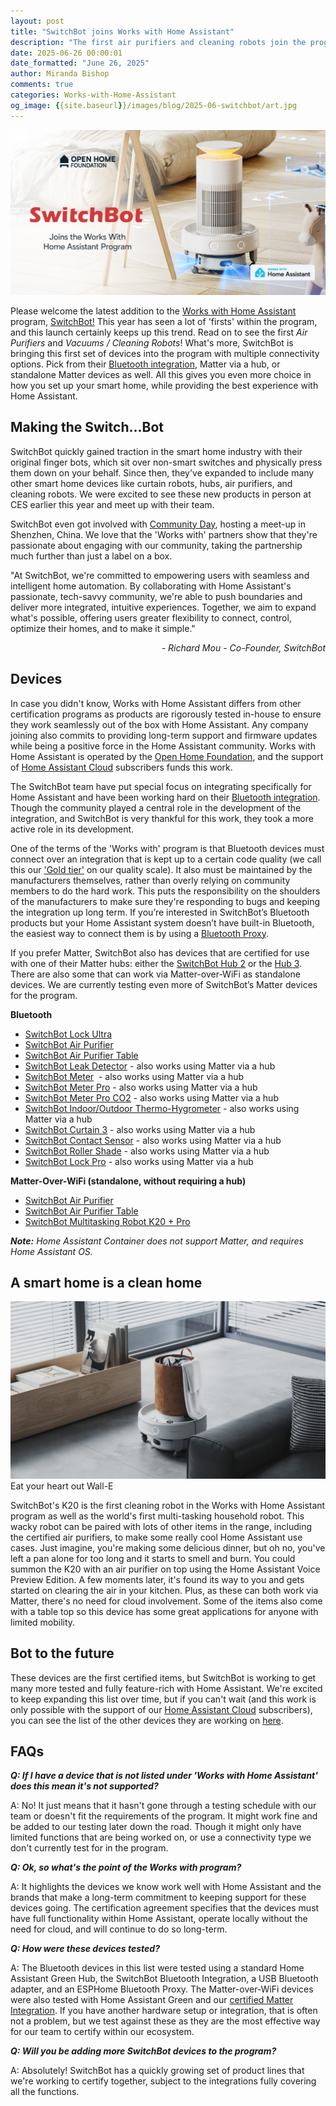 ```yaml
---
layout: post
title: "SwitchBot joins Works with Home Assistant"
description: "The first air purifiers and cleaning robots join the program, with options for Matter and Bluetooth connectivity."
date: 2025-06-26 00:00:01
date_formatted: "June 26, 2025"
author: Miranda Bishop
comments: true
categories: Works-with-Home-Assistant
og_image: {{site.baseurl}}/images/blog/2025-06-switchbot/art.jpg
---
```


<img src='/images/blog/2025-06-switchbot/art.jpg' style='border: 0;box-shadow: none;' alt="SwitchBot Joins Works with Home Assistant">

Please welcome the latest addition to the [Works with Home Assistant](https://works-with.home-assistant.io/) program, [SwitchBot!](https://www.switch-bot.com/) This year has seen a lot of 'firsts' within the program, and this launch certainly keeps up this trend. Read on to see the first *Air Purifiers* and *Vacuums / Cleaning Robots*! What's more, SwitchBot is bringing this first set of devices into the program with multiple connectivity options. Pick from their [Bluetooth integration](/integrations/switchbot/), Matter via a hub, or standalone Matter devices as well. All this gives you even more choice in how you set up your smart home, while providing the best experience with Home Assistant.<!--more-->

## Making the Switch...Bot

SwitchBot quickly gained traction in the smart home industry with their original finger bots, which sit over non-smart switches and physically press them down on your behalf. Since then, they've expanded to include many other smart home devices like curtain robots, hubs, air purifiers, and cleaning robots. We were excited to see these new products in person at CES earlier this year and meet up with their team.

SwitchBot even got involved with [Community Day](/blog/2025/06/24/community-day-2025-wrap-up/), hosting a meet-up in Shenzhen, China. We love that the 'Works with' partners show that they're passionate about engaging with our community, taking the partnership much further than just a label on a box.

<div class="alert">
    <p>"At SwitchBot, we're committed to empowering users with seamless and intelligent home automation. By collaborating with Home Assistant's passionate, tech-savvy community, we're able to push boundaries and deliver more integrated, intuitive experiences. Together, we aim to expand what's possible, offering users greater flexibility to connect, control, optimize their homes, and to make it simple."</p>
<em style="text-align: right; display: block;">- Richard Mou - Co-Founder, SwitchBot</em>
</div>

## Devices

In case you didn't know, Works with Home Assistant differs from other certification programs as products are rigorously tested in-house to ensure they work seamlessly out of the box with Home Assistant. Any company joining also commits to providing long-term support and firmware updates while being a positive force in the Home Assistant community. Works with Home Assistant is operated by the [Open Home Foundation](https://www.openhomefoundation.org/), and the support of [Home Assistant Cloud](/cloud/) subscribers funds this work.

The SwitchBot team have put special focus on integrating specifically for Home Assistant and have been working hard on their [Bluetooth integration](/integrations/switchbot/). Though the community played a central role in the development of the integration, and SwitchBot is very thankful for this work, they took a more active role in its development.

One of the terms of the 'Works with' program is that Bluetooth devices must connect over an integration that is kept up to a certain code quality (we call this our ['Gold tier'](/docs/quality_scale/) on our quality scale). It also must be maintained by the manufacturers themselves, rather than overly relying on community members to do the hard work. This puts the responsibility on the shoulders of the manufacturers to make sure they're responding to bugs and keeping the integration up long term. If you’re interested in SwitchBot’s Bluetooth products but your Home Assistant system doesn’t have built-in Bluetooth, the easiest way to connect them is by using a [Bluetooth Proxy](/integrations/bluetooth/#remote-adapters-bluetooth-proxies).

If you prefer Matter, SwitchBot also has devices that are certified for use with one of their Matter hubs: either the [SwitchBot Hub 2](https://www.switch-bot.com/products/switchbot-hub-2) or the [Hub 3](https://www.switch-bot.com/products/switchbot-hub-3). There are also some that can work via Matter-over-WiFi as standalone devices. We are currently testing even more of SwitchBot’s Matter devices for the program.

**Bluetooth**
- [SwitchBot Lock Ultra](https://www.switch-bot.com/products/switchbot-lock-ultra)
- [SwitchBot Air Purifier](https://www.switch-bot.com/products/switchbot-air-purifier)
- [SwitchBot Air Purifier Table](https://www.switch-bot.com/products/switchbot-air-purifier-table)
- [SwitchBot Leak Detector](https://www.switch-bot.com/products/switchbot-water-leak-detector) - also works using Matter via a hub
- [SwitchBot Meter](https://www.switch-bot.com/products/switchbot-meter)  - also works using Matter via a hub 
- [SwitchBot Meter Pro](https://www.switch-bot.com/products/switchbot-meter-pro) - also works using Matter via a hub
- [SwitchBot Meter Pro CO2](https://www.switch-bot.com/products/switchbot-meter-pro-co2-monitor) - also works using Matter via a hub
- [SwitchBot Indoor/Outdoor Thermo-Hygrometer](https://www.switch-bot.com/products/switchbot-indoor-outdoor-thermo-hygrometer) - also works using Matter via a hub
- [SwitchBot Curtain 3](https://www.switch-bot.com/products/switchbot-curtain-3) - also works using Matter via a hub
- [SwitchBot Contact Sensor](https://www.switch-bot.com/products/contact-sensor) - also works using Matter via a hub
- [SwitchBot Roller Shade](https://www.switch-bot.com/products/switchbot-roller-shade) - also works using Matter via a hub
- [SwitchBot Lock Pro](https://www.switch-bot.com/products/switchbot-lock-pro) - also works using Matter via a hub

**Matter-Over-WiFi (standalone, without requiring a hub)**
- [SwitchBot Air Purifier](https://www.switch-bot.com/products/switchbot-air-purifier)
- [SwitchBot Air Purifier Table](https://www.switch-bot.com/products/switchbot-air-purifier-table)
- [SwitchBot Multitasking Robot K20 + Pro](https://www.switch-bot.com/products/switchbot-multitasking-household-robot-k20-pro)

***Note:*** *Home Assistant Container does not support Matter, and requires Home Assistant OS.*

## A smart home is a clean home

<p class='img'><img src='/images/blog/2025-06-switchbot/vacuum.jpg' style='border: 0;box-shadow: none;' alt="SwitchBot's cleaning robot with an air purifier">Eat your heart out Wall-E</p>

SwitchBot's K20 is the first cleaning robot in the Works with Home Assistant program as well as the world's first multi-tasking household robot. This wacky robot can be paired with lots of other items in the range, including the certified air purifiers, to make some really cool Home Assistant use cases. Just imagine, you're making some delicious dinner, but oh no, you've left a pan alone for too long and it starts to smell and burn. You could summon the K20 with an air purifier on top using the Home Assistant Voice Preview Edition. A few moments later, it's found its way to you and gets started on clearing the air in your kitchen. Plus, as these can both work via Matter, there's no need for cloud involvement. Some of the items also come with a table top so this device has some great applications for anyone with limited mobility.

## Bot to the future

These devices are the first certified items, but SwitchBot is working to get many more tested and fully feature-rich with Home Assistant. We're excited to keep expanding this list over time, but if you can't wait (and this work is only possible with the support of our [Home Assistant Cloud](/cloud/) subscribers), you can see the list of the other devices they are working on [here](https://www.switch-bot.com/pages/home-assistant).

## FAQs

***Q: If I have a device that is not listed under 'Works with Home Assistant' does this mean it's not supported?***

A: No! It just means that it hasn't gone through a testing schedule with our team or doesn't fit the requirements of the program. It might work fine and be added to our testing later down the road. Though it might only have limited functions that are being worked on, or use a connectivity type we don't currently test for in the program.

***Q: Ok, so what's the point of the Works with program?***

A: It highlights the devices we know work well with Home Assistant and the brands that make a long-term commitment to keeping support for these devices going. The certification agreement specifies that the devices must have full functionality within Home Assistant, operate locally without the need for cloud, and will continue to do so long-term.

***Q: How were these devices tested?***

A:  The Bluetooth devices in this list were tested using a standard Home Assistant Green Hub, the SwitchBot Bluetooth Integration, a USB Bluetooth adapter, and an ESPHome Bluetooth Proxy. The Matter-over-WiFi devices were also tested with Home Assistant Green and our [certified Matter Integration](/integrations/matter/). If you have another hardware setup or integration, that is often not a problem, but we test against these as they are the most effective way for our team to certify within our ecosystem.

***Q: Will you be adding more SwitchBot devices to the program?***

A: Absolutely! SwitchBot has a quickly growing set of product lines that we're working to certify together, subject to the integrations fully covering all the functions.
